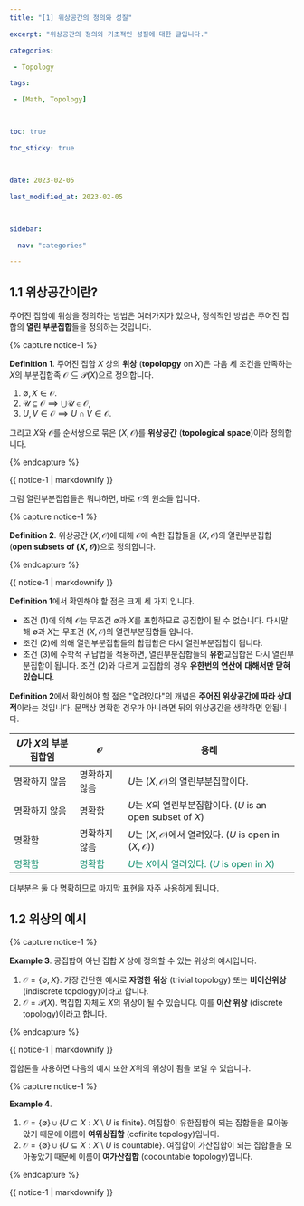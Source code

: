 ```yaml
---
title: "[1] 위상공간의 정의와 성질"                 

excerpt: "위상공간의 정의와 기초적인 성질에 대한 글입니다."    

categories:                              

 - Topology

tags:                                

 - [Math, Topology]



toc: true

toc_sticky: true



date: 2023-02-05

last_modified_at: 2023-02-05



sidebar:

  nav: "categories"

---
```




## 1.1 위상공간이란?

주어진 집합에 위상을 정의하는 방법은 여러가지가 있으나, 정석적인 방법은 주어진 집합의 **열린 부분집합**들을 정의하는 것입니다. 

{% capture notice-1 %}

**Definition 1**. 주어진 집합 $X$ 상의 **위상** (**topolopgy** on $X$)은 다음 세 조건을 만족하는 $X$의 부분집합족 $\mathcal O \subseteq \mathcal P(X)$으로 정의합니다.

1. $\emptyset, X \in \mathcal O$.
2. $\mathscr U \subseteq \mathcal O \implies \bigcup \mathscr U \in \mathcal O$,
3. $U,V \in \mathcal O \implies U\cap V \in \mathcal O$.

그리고 $X$와 $\mathcal O$를 순서쌍으로 묶은 $(X,\mathcal O)$를 **위상공간** (**topological space**)이라 정의합니다. 

{% endcapture %}

<div class="notice--info">{{ notice-1 | markdownify }}</div>


그럼 열린부분집합들은 뭐냐하면, 바로 $\mathcal O$의 원소들 입니다.

{% capture notice-1 %}

**Definition 2**. 위상공간 $(X,\mathcal O)$에 대해 $\mathcal O$에 속한 집합들을 $(X,\mathcal O)$의 열린부분집합 (**open subsets of $(X,\mathcal O)$**)으로 정의합니다. 

{% endcapture %}

<div class="notice--info">{{ notice-1 | markdownify }}</div>

**Definition 1**에서 확인해야 할 점은 크게 세 가지 입니다. 

- 조건 (1)에 의해 $\mathcal O$는 무조건 $\emptyset$과 $X$를 포함하므로 공집합이 될 수 없습니다. 다시말해 $\emptyset$과 $X$는 무조건 $(X,\mathcal O)$의 열린부분집합들 입니다.
- 조건 (2)에 의해 열린부분집합들의 합집합은 다시 열린부분집합이 됩니다. 
- 조건 (3)에 수학적 귀납법을 적용하면, 열린부분집합들의 **유한**교집합은 다시 열린부분집합이 됩니다. 조건 (2)와 다르게 교집합의 경우 **유한번의 연산에 대해서만 닫혀있습니다**. 

**Definition 2**에서 확인해야 할 점은 "열려있다"의 개념은 **주어진 위상공간에 따라 상대적**이라는 것입니다. 문맥상 명확한 경우가 아니라면 뒤의 위상공간을 생략하면 안됩니다. 


| $U$가 $X$의 부분집합임 | $\mathcal O$  | 용례                                                         |
| ---------------------- | ------------- | ------------------------------------------------------------ |
| 명확하지 않음          | 명확하지 않음 | $U$는 $(X,\mathcal O)$의 열린부분집합이다.                   |
| 명확하지 않음          | 명확함        | $U$는 $X$의 열린부분집합이다. ($U$ is an open subset of $X$) |
| 명확함                 | 명확하지 않음 | $U$는 $(X,\mathcal O)$에서 열려있다. ($U$ is open in $(X,\mathcal O)$) |
| <span style="color: #088A68"> 명확함 </span>                 | <span style="color: #088A68"> 명확함 </span>         | <span style="color: #088A68"> $U$는 $X$에서 열려있다. ($U$ is open in $X$)     </span>           |

대부분은 둘 다 명확하므로 마지막 표현을 자주 사용하게 됩니다. 

## 1.2 위상의 예시

{% capture notice-1 %}

**Example 3**. 공집합이 아닌 집합 $X$ 상에 정의할 수 있는 위상의 예시입니다. 

1. $\mathcal O = \{ \emptyset, X \}$. 가장 간단한 예시로 **자명한 위상** (trivial topology) 또는 **비이산위상** (indiscrete topology)이라고 합니다.
2. $\mathcal O = \mathcal P(X)$. 멱집합 자체도 $X$의 위상이 될 수 있습니다. 이를 **이산 위상** (discrete topology)이라고 합니다.

{% endcapture %}

<div class="notice--info">{{ notice-1 | markdownify }}</div>

집합론을 사용하면 다음의 예시 또한 $X$위의 위상이 됨을 보일 수 있습니다. 

{% capture notice-1 %}

**Example 4**. 

1. $\mathcal O = \{ \emptyset \} \cup \{ U \subseteq X : X\setminus U \text{ is finite} \}$. 여집합이 유한집합이 되는 집합들을 모아놓았기 때문에 이름이 **여위상집합** (cofinite topology)입니다. 
2.  $\mathcal O = \{ \emptyset \} \cup \{ U \subseteq X : X\setminus U \text{ is countable} \}$. 여집합이 가산집합이 되는 집합들을 모아놓았기 때문에 이름이 **여가산집합** (cocountable topology)입니다. 

{% endcapture %}

<div class="notice--info">{{ notice-1 | markdownify }}</div>
